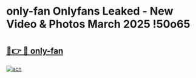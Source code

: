 # only-fan Onlyfans Leaked - New Video & Photos March 2025 !50o65

# <h2><a href="https://xbqtnh.iuczelnia.edu.pl?title=only-fan&ref=50o65">🔗👉 🔴 only-fan</a></h2>

[![acn](https://github.com/user-attachments/assets/0f9c940e-d8b0-45ae-aac7-cd30a18b3e1c)](https://xbqtnh.iuczelnia.edu.pl?title=only-fan&ref=50o65)

